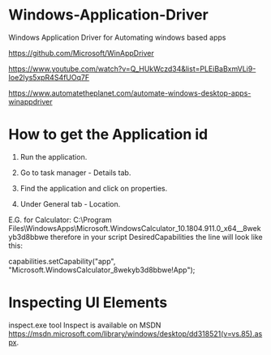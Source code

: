 # Windows-Application-Driver
Windows Application Driver for Automating windows based apps

https://github.com/Microsoft/WinAppDriver

https://www.youtube.com/watch?v=Q_HUkWczd34&list=PLEiBaBxmVLi9-Ioe2lys5xpR4S4fUOq7F

https://www.automatetheplanet.com/automate-windows-desktop-apps-winappdriver

# How to get the Application id
1) Run the application.
 
2) Go to task manager - Details tab.
 
3) Find the application and click on properties.
 
4) Under General tab - Location.

E.G. for Calculator:
C:\Program Files\WindowsApps\Microsoft.WindowsCalculator_10.1804.911.0_x64__8wekyb3d8bbwe
therefore in your script DesiredCapabilities the line will look like this:

capabilities.setCapability("app", "Microsoft.WindowsCalculator_8wekyb3d8bbwe!App");

# Inspecting UI Elements
inspect.exe tool
Inspect is available on MSDN https://msdn.microsoft.com/library/windows/desktop/dd318521(v=vs.85).aspx.
